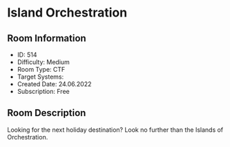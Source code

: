 ﻿# Island Orchestration

## Room Information
- ID: 514
- Difficulty: Medium
- Room Type: CTF
- Target Systems: 
- Created Date: 24.06.2022
- Subscription: Free

## Room Description
Looking for the next holiday destination? Look no further than the Islands of Orchestration.
